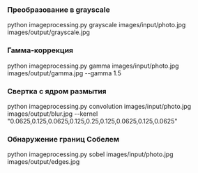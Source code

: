 ### Преобразование в grayscale
python imageprocessing.py grayscale images/input/photo.jpg images/output/grayscale.jpg

### Гамма-коррекция
python imageprocessing.py gamma images/input/photo.jpg images/output/gamma.jpg --gamma 1.5

### Свертка с ядром размытия
python imageprocessing.py convolution images/input/photo.jpg images/output/blur.jpg --kernel "0.0625,0.125,0.0625,0.125,0.25,0.125,0.0625,0.125,0.0625"

### Обнаружение границ Собелем
python imageprocessing.py sobel images/input/photo.jpg images/output/edges.jpg